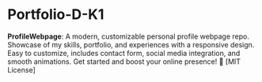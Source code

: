 # Portfolio-D-K1
**ProfileWebpage**: A modern, customizable personal profile webpage repo. Showcase of my skills, portfolio, and experiences with a responsive design. Easy to customize, includes contact form, social media integration, and smooth animations. Get started and boost your online presence! 🚀 [MIT License]
